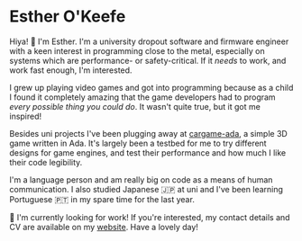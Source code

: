 # Esther O'Keefe 

Hiya! 👋 I'm Esther. I'm a university dropout software and 
firmware engineer with a keen interest in programming close to the metal, 
especially on systems which are performance- or safety-critical. 
If it *needs* to work, and work fast enough, I'm interested.

I grew up playing video games and got into programming because as a child 
I found it completely amazing that the game developers had to 
program *every possible thing you could do*. 
It wasn't quite true, but it got me inspired!

Besides uni projects I've been plugging away at [cargame-ada](https://github.com/esthermations/cargame-ada),
a simple 3D game written in Ada. It's largely been a testbed for me to try 
different designs for game engines, and test their performance and how much 
I like their code legibility.

I'm a language person and am really big on code as a means of human
communication. I also studied Japanese 🇯🇵 at uni and I've been learning 
Portuguese 🇵🇹 in my spare time for the last year.

🧳 I'm currently looking for work! If you're interested, my contact 
details and CV are available on my [website](https://esther.okeefe.lgbt). 
Have a lovely day!
